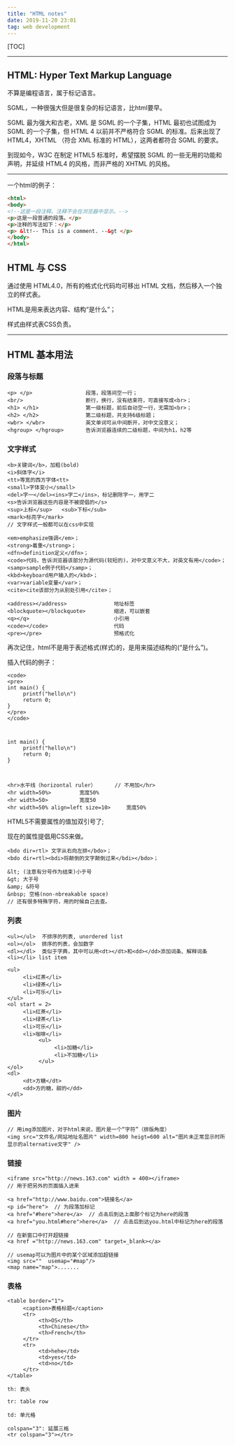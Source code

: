 ```yaml
---
title: "HTML notes"
date: 2019-11-20 23:01
tag: web development
---
```


[TOC]

---

## HTML: Hyper Text Markup Language

不算是编程语言，属于标记语言。

SGML，一种很强大但是很复杂的标记语言，比html要早。

SGML 最为强大和古老，XML 是 SGML 的一个子集，HTML 最初也试图成为 SGML 的一个子集，但 HTML 4 以前并不严格符合 SGML 的标准。后来出现了 HTML4，XHTML （符合 XML 标准的 HTML），这两者都符合 SGML 的要求。

到现如今，W3C 在制定 HTML5 标准时，希望摆脱 SGML 的一些无用的功能和声明，并延续 HTML4 的风格，而非严格的 XHTML 的风格。

---

一个html的例子：

```html
<html>
<body>
<!--这是一段注释。注释不会在浏览器中显示。-->
<p>这是一段普通的段落。</p>
<p>注释的写法如下：</p>
<p> &lt!-- This is a comment. --&gt </p>
</body>
</html>
```

## HTML 与 CSS

通过使用 HTML4.0，所有的格式化代码均可移出 HTML 文档，然后移入一个独立的样式表。

HTML是用来表达内容、结构“是什么”；

样式由样式表CSS负责。

---

## HTML 基本用法

### 段落与标题

```
<p> </p>                 段落，段落间空一行；
<br/>                    断行，换行，没有结束符，可直接写成<br>；
<h1> </h1>               第一级标题，前后自动空一行，无需加<br>；
<h2> </h2>               第二级标题，共支持6级标题；
<wbr> </wbr>             英文单词可从中间断开，对中文没意义；
<hgroup> </hgroup>       告诉浏览器连续的二级标题，中间为h1，h2等
```

### 文字样式

```
<b>关键词</b>，加粗(bold)
<i>斜体字</i>
<tt>等宽的西方字体<tt>
<small>字体变小</small>
<del>字一</del><ins>字二</ins>，标记删除字一，用字二
<s>告诉浏览器这些内容是不被提倡的</s>
<sup>上标</sup>   <sub>下标</sub>
<mark>标亮字</mark>
// 文字样式一般都可以在css中实现

<em>emphasize强调</em>；
<strong>着重</strong>；
<dfn>definition定义</dfn>；
<code>代码，告诉浏览器该部分为源代码(较短的)，对中文意义不大，对英文有用</code>；
<samp>sample例子代码</samp>；
<kbd>keyboard用户输入的</kbd>；
<var>variable变量</var>；
<cite>cite该部分为从别处引用</cite>；

<address></address>               地址标签
<blockquote></blockquote>         缩进，可以嵌套
<q></q>                           小引用
<code></code>                     代码
<pre></pre>                       预格式化
```

再次记住，html不是用于表述格式(样式)的，是用来描述结构的(“是什么”)。

插入代码的例子：

```
<code>
<pre>
int main() {
     printf("hello\n")
     return 0;
}
</pre>
</code>
```

<code>
<pre>
int main() {
     printf("hello\n")
     return 0;
}
</pre>
</code>

```
<hr>水平线（horizontal ruler）      // 不用加</hr>
<hr width=50%>         宽度50%
<hr width=50>          宽度50
<hr width=50% align=left size=10>     宽度50%
```

HTML5不需要属性的值加双引号了;

现在的属性提倡用CSS来做。

```
<bdo dir=rtl> 文字从右向左排</bdo>；
<bdo dir=rtl><bdi>将颠倒的文字颠倒过来</bdi></bdo>；

&lt; (注意有分号作为结束)小于号
&gt; 大于号
&amp; &符号
&nbsp; 空格(non-nbreakable space)
// 还有很多特殊字符，用的时候自己去查。
```

### 列表

```
<ul></ul>  不排序的列表, unordered list
<ol></ol>  排序的列表，会加数字
<dl></dl>  类似于字典，其中可以用<dt></dt>和<dd></dd>添加词条、解释词条
<li></li> list item

<ul>
     <li>红茶</li>
     <li>绿茶</li>
     <li>可乐</li>
</ul>
<ol start = 2>
     <li>红茶</li>
     <li>绿茶</li>
     <li>可乐</li>
     <li>咖啡</li>
          <ul>
               <li>加糖</li>
               <li>不加糖</li>
          </ul>
</ol>
<dl>
     <dt>方糖</dt>
     <dd>方的糖，甜的</dd>
</dl>
```

### 图片

```
// 用img添加图片，对于html来说，图片是一个“字符”（排版角度）
<img src="文件名/网站地址名图片" width=800 heigt=600 alt="图片未正常显示时所显示的alternative文字" />
```

### 链接

```
<iframe src="http://news.163.com" width = 400></iframe>
// 用于把另外的页面插入进来

<a href="http://www.baidu.com">链接名</a>
<p id="here">  // 为段落加标记
<a href="#here">here</a>  // 点击后到达上面那个标记为here的段落
<a href="you.html#here">here</a>  // 点击后到达you.html中标记为here的段落

// 在新窗口中打开超链接
<a href ="http://news.163.com" target=_blank></a>

// usemap可以为图片中的某个区域添加超链接
<img src=""  usemap="#map"/>
<map name="map">.......
```

### 表格

```
<table border="1">
     <caption>表格标题</caption>
     <tr>
          <th>OS</th>
          <th>Chinese</th>
          <th>French</th>
     </tr>
     <tr>
          <td>hehe</td>
          <td>yes</td>
          <td>no</td>
     </tr>
</table>

th: 表头

tr: table row

td: 单元格

colspan="3": 延展三格
<tr colspan="3"></tr>
```

